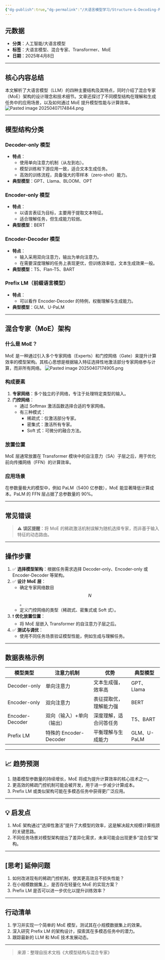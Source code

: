 ```yaml
---
{"dg-publish":true,"dg-permalink":"/大语言模型学习/Structure-&-Decoding-Policy-结构和解码策略/大模型结构与混合专家（LLM-&-MoE）解析","dg-home":false,"dg-description":"在此输入笔记的描述","dg-hide":false,"dg-hide-title":false,"dg-show-backlinks":true,"dg-show-local-graph":true,"dg-show-inline-title":true,"dg-pinned":false,"dg-passphrase":"在此输入访问密码","dg-enable-mathjax":false,"dg-enable-mermaid":false,"dg-enable-uml":false,"dg-note-icon":0,"dg-enable-dataview":false,"tags":["NLP"],"permalink":"/大语言模型学习/Structure-&-Decoding-Policy-结构和解码策略/大模型结构与混合专家（LLM-&-MoE）解析/","dgShowBacklinks":true,"dgShowLocalGraph":true,"dgShowInlineTitle":true,"dgPassFrontmatter":true,"noteIcon":0,"created":"2025-04-07T17:47:22.000+08:00","updated":"2025-04-13T13:06:02.000+08:00"}
---
```




## 元数据
- **分类**：人工智能/大语言模型
- **标签**：大语言模型、混合专家、Transformer、MoE
- **日期**：2025年4月8日

---



## 核心内容总结
本文解析了大语言模型（LLM）的四种主要结构及其特点，同时介绍了混合专家（MoE）架构的设计理念和技术细节。文章还探讨了不同模型结构在理解和生成任务中的应用场景，以及如何通过 MoE 提升模型性能与计算效率。![Pasted image 20250407174844.png](/img/user/%E9%99%84%E4%BB%B6/Pasted%20image%2020250407174844.png)

---



## 模型结构分类

### Decoder-only 模型
- **特点**：
  - 使用单向注意力机制（从左到右）。
  - 模型训练和下游应用一致，适合文本生成任务。
  - 高效的训练流程，具备强大的零样本（zero-shot）能力。
- **典型模型**：GPT、Llama、BLOOM、OPT


### Encoder-only 模型
- **特点**：
  - 以语言表征为目标，主要用于提取文本特征。
  - 适合理解任务，但生成能力较弱。
- **典型模型**：BERT


### Encoder-Decoder 模型
- **特点**：
  - 输入采用双向注意力，输出为单向注意力。
  - 在需要深度理解的任务上表现更优，但训练效率低，文本生成效果一般。
- **典型模型**：T5、Flan-T5、BART


### Prefix LM（前缀语言模型）
- **特点**：
  - 可以看作 Encoder-Decoder 的特例，权衡理解与生成能力。
- **典型模型**：GLM、U-PaLM

---



## 混合专家（MoE）架构

### 什么是 MoE？
MoE 是一种通过引入多个专家网络（Experts）和门控网络（Gate）来提升计算效率的模型架构。其核心思想是根据输入特征选择性地激活部分专家网络参与计算，而非所有网络。
![Pasted image 20250407174905.png](/img/user/%E9%99%84%E4%BB%B6/Pasted%20image%2020250407174905.png)


### 构成要素
1. **专家网络**：多个独立的子网络，专注于处理特定类型的输入。
2. **门控网络**：
   - 通过 Softmax 激活函数选择合适的专家网络。
   - 有三种模式：
     - 稀疏式：仅激活部分专家。
     - 密集式：激活所有专家。
     - Soft 式：可微分的融合方法。


### 放置位置
MoE 层通常放置在 Transformer 模块中的自注意力（SA）子层之后，用于优化前向传播网络（FFN）的计算效率。


### 应用场景
在参数量极大的模型中，例如 PaLM（5400 亿参数），MoE 能显著降低计算成本。PaLM 的 FFN 层占据了总参数量的 90%。

---



## 常见错误
> ⚠ **误区提醒**：将 MoE 的稀疏激活机制误解为随机选择专家，而非基于输入特征的动态路由。

---



## 操作步骤
1. ✅ **选择模型架构**：根据任务需求选择 Decoder-only、Encoder-only 或 Encoder-Decoder 等架构。
2. ✅ **设计 MoE 层**：
   - 确定专家网络数目 $$N$$。
   - 定义门控网络的类型（稀疏式、密集式或 Soft 式）。
3. ❗ **优化放置位置**：
   - 将 MoE 层嵌入 Transformer 的自注意力子层之后。
4. ✅ **测试与调优**：
   - 使用不同任务场景验证模型性能，例如生成与理解任务。

---



## 数据表格示例
| 模型类型       | 注意力机制         | 优势                     | 典型模型           |
|----------------|--------------------|--------------------------|--------------------|
| Decoder-only   | 单向注意力         | 文本生成强，效率高       | GPT、Llama         |
| Encoder-only   | 双向注意力         | 表征提取优，理解能力强   | BERT               |
| Encoder-Decoder| 双向（输入）+单向（输出）| 深度理解，适合问答任务 | T5、BART           |
| Prefix LM      | 特殊的 Encoder-Decoder | 平衡理解与生成能力       | GLM、U-PaLM        |

---



## 📈 趋势预测
1. 随着模型参数量的持续增长，MoE 将成为提升计算效率的核心技术之一。
2. 更高效的稀疏门控机制可能会被开发，用于进一步减少计算成本。
3. Prefix LM 或类似架构可能在多模态任务中获得更广泛应用。

---



## 💡 启发点
1. MoE 架构通过“选择性激活”提升了大模型的效率，这是解决超大规模计算瓶颈的关键思路。
2. 不同任务场景对模型架构提出了差异化需求，未来可能会出现更多“混合型”架构。

---



## [思考] 延伸问题
1. 如何改进现有的稀疏门控机制，使其更高效且不损失性能？
2. 在小规模数据集上，是否存在轻量化 MoE 的实现方案？
3. Prefix LM 是否可以进一步优化以提升训练效率？

---



## 行动清单
1. 学习并实现一个简单的 MoE 模型，测试其在小规模数据集上的效果。
2. 深入研究 Prefix LM 的架构设计，探索其在多模态任务中的潜力。
3. 跟踪最新的 LLM 和 MoE 技术发展动态。

---

> 来源：整理自技术文档《大模型结构与混合专家》
